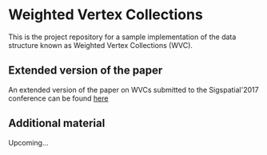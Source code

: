 # Weighted Vertex Collections
This is the project repository for a sample implementation of the data structure known as Weighted Vertex Collections (WVC).

## Extended version of the paper
An extended version of the paper on WVCs submitted to the Sigspatial'2017 conference can be found [here](https://rawgit.com/esperanc/wvc/master/extendedpaper.pdf)

## Additional material
Upcoming...
